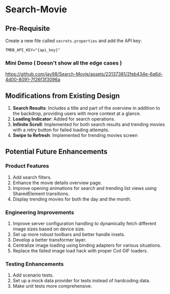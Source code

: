 # Search-Movie

## Pre-Requisite

Create a new file called `secrets.properties` and add the API key:

```properties
TMDB_API_KEY="{api_key}"
```

### Mini Demo ( Doesn't show all the edge cases )

https://github.com/jay98/Search-Movie/assets/23137381/2feb434e-6a6d-4d00-8091-7f26f3f3096a

## Modifications from Existing Design

1. **Search Results**: Includes a title and part of the overview in addition to the backdrop,
   providing users with more context at a glance.
2. **Loading Indicator**: Added for search operations.
3. **Infinite Scroll**: Implemented for both search results and trending movies with a retry button
   for failed loading attempts.
4. **Swipe to Refresh**: Implemented for trending movies screen

## Potential Future Enhancements

### Product Features

1. Add search filters.
2. Enhance the movie details overview page.
3. Improve opening animations for search and trending list views using SharedElement transitions.
4. Display trending movies for both the day and the month.

### Engineering Improvements

1. Improve server configuration handling to dynamically fetch different image sizes based on device
   size.
2. Set up more robust toolbars and better handle insets.
3. Develop a better transformer layer.
4. Centralize image loading using binding adapters for various situations.
5. Replace the failed image load hack with proper Coil GIF loaders.

### Testing Enhancements

1. Add scenario tests.
2. Set up a mock data provider for tests instead of hardcoding data.
3. Make unit tests more comprehensive.




